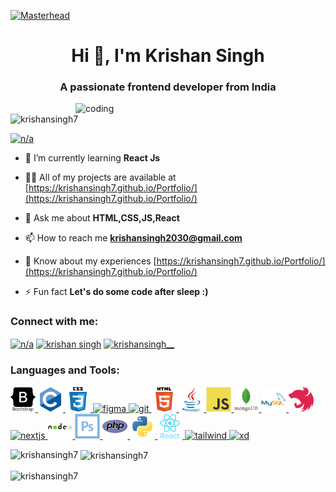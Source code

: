 [![Masterhead](https://media.istockphoto.com/id/1316673513/vector/front-and-back-end-development-responsive-web-design-concept-with-tiny-people-web.jpg?s=1024x1024&w=is&k=20&c=NoxWF3tDxfxK5cfvU5NNfAOE_hp6_3j36bPoaCY6aoA=)](https://rishavchanda.io)

<h1 align="center">Hi 👋, I'm Krishan Singh</h1>
<h3 align="center">A passionate frontend developer from India</h3>
<img src="https://i.pinimg.com/originals/f1/e7/34/f1e734f9cade86fe737a9aa404ad5677.gif" width="400px" alt="coding" align="right"/>

<p align="left"> <img src="https://komarev.com/ghpvc/?username=krishansingh7&label=Profile%20views&color=0e75b6&style=flat" alt="krishansingh7" /> </p>

<p align="left"> <a href="https://twitter.com/n/a" target="blank"><img src="https://img.shields.io/twitter/follow/n/a?logo=twitter&style=for-the-badge" alt="n/a" /></a> </p>

- 🌱 I’m currently learning **React Js**

- 👨‍💻 All of my projects are available at [https://krishansingh7.github.io/Portfolio/](https://krishansingh7.github.io/Portfolio/)

- 💬 Ask me about **HTML,CSS,JS,React**

- 📫 How to reach me **krishansingh2030@gmail.com**

- 📄 Know about my experiences [https://krishansingh7.github.io/Portfolio/](https://krishansingh7.github.io/Portfolio/)

- ⚡ Fun fact **Let's do some code after sleep :)**

<h3 align="left">Connect with me:</h3>
<p align="left">
<a href="https://twitter.com/n/a" target="blank"><img align="center" src="https://raw.githubusercontent.com/rahuldkjain/github-profile-readme-generator/master/src/images/icons/Social/twitter.svg" alt="n/a" height="30" width="40" /></a>
<a href="https://linkedin.com/in/krishan singh" target="blank"><img align="center" src="https://raw.githubusercontent.com/rahuldkjain/github-profile-readme-generator/master/src/images/icons/Social/linked-in-alt.svg" alt="krishan singh" height="30" width="40" /></a>
<a href="https://instagram.com/krishansingh__" target="blank"><img align="center" src="https://raw.githubusercontent.com/rahuldkjain/github-profile-readme-generator/master/src/images/icons/Social/instagram.svg" alt="krishansingh__" height="30" width="40" /></a>
</p>

<h3 align="left">Languages and Tools:</h3>
<p align="left"> <a href="https://getbootstrap.com" target="_blank" rel="noreferrer"> <img src="https://raw.githubusercontent.com/devicons/devicon/master/icons/bootstrap/bootstrap-plain-wordmark.svg" alt="bootstrap" width="40" height="40"/> </a> <a href="https://www.cprogramming.com/" target="_blank" rel="noreferrer"> <img src="https://raw.githubusercontent.com/devicons/devicon/master/icons/c/c-original.svg" alt="c" width="40" height="40"/> </a> <a href="https://www.w3schools.com/css/" target="_blank" rel="noreferrer"> <img src="https://raw.githubusercontent.com/devicons/devicon/master/icons/css3/css3-original-wordmark.svg" alt="css3" width="40" height="40"/> </a> <a href="https://www.figma.com/" target="_blank" rel="noreferrer"> <img src="https://www.vectorlogo.zone/logos/figma/figma-icon.svg" alt="figma" width="40" height="40"/> </a> <a href="https://git-scm.com/" target="_blank" rel="noreferrer"> <img src="https://www.vectorlogo.zone/logos/git-scm/git-scm-icon.svg" alt="git" width="40" height="40"/> </a> <a href="https://www.w3.org/html/" target="_blank" rel="noreferrer"> <img src="https://raw.githubusercontent.com/devicons/devicon/master/icons/html5/html5-original-wordmark.svg" alt="html5" width="40" height="40"/> </a> <a href="https://www.java.com" target="_blank" rel="noreferrer"> <img src="https://raw.githubusercontent.com/devicons/devicon/master/icons/java/java-original.svg" alt="java" width="40" height="40"/> </a> <a href="https://developer.mozilla.org/en-US/docs/Web/JavaScript" target="_blank" rel="noreferrer"> <img src="https://raw.githubusercontent.com/devicons/devicon/master/icons/javascript/javascript-original.svg" alt="javascript" width="40" height="40"/> </a> <a href="https://www.mongodb.com/" target="_blank" rel="noreferrer"> <img src="https://raw.githubusercontent.com/devicons/devicon/master/icons/mongodb/mongodb-original-wordmark.svg" alt="mongodb" width="40" height="40"/> </a> <a href="https://www.mysql.com/" target="_blank" rel="noreferrer"> <img src="https://raw.githubusercontent.com/devicons/devicon/master/icons/mysql/mysql-original-wordmark.svg" alt="mysql" width="40" height="40"/> </a> <a href="https://nestjs.com/" target="_blank" rel="noreferrer"> <img src="https://raw.githubusercontent.com/devicons/devicon/master/icons/nestjs/nestjs-plain.svg" alt="nestjs" width="40" height="40"/> </a> <a href="https://nextjs.org/" target="_blank" rel="noreferrer"> <img src="https://cdn.worldvectorlogo.com/logos/nextjs-2.svg" alt="nextjs" width="40" height="40"/> </a> <a href="https://nodejs.org" target="_blank" rel="noreferrer"> <img src="https://raw.githubusercontent.com/devicons/devicon/master/icons/nodejs/nodejs-original-wordmark.svg" alt="nodejs" width="40" height="40"/> </a> <a href="https://www.photoshop.com/en" target="_blank" rel="noreferrer"> <img src="https://raw.githubusercontent.com/devicons/devicon/master/icons/photoshop/photoshop-line.svg" alt="photoshop" width="40" height="40"/> </a> <a href="https://www.php.net" target="_blank" rel="noreferrer"> <img src="https://raw.githubusercontent.com/devicons/devicon/master/icons/php/php-original.svg" alt="php" width="40" height="40"/> </a> <a href="https://www.python.org" target="_blank" rel="noreferrer"> <img src="https://raw.githubusercontent.com/devicons/devicon/master/icons/python/python-original.svg" alt="python" width="40" height="40"/> </a> <a href="https://reactjs.org/" target="_blank" rel="noreferrer"> <img src="https://raw.githubusercontent.com/devicons/devicon/master/icons/react/react-original-wordmark.svg" alt="react" width="40" height="40"/> </a> <a href="https://tailwindcss.com/" target="_blank" rel="noreferrer"> <img src="https://www.vectorlogo.zone/logos/tailwindcss/tailwindcss-icon.svg" alt="tailwind" width="40" height="40"/> </a> <a href="https://www.adobe.com/products/xd.html" target="_blank" rel="noreferrer"> <img src="https://cdn.worldvectorlogo.com/logos/adobe-xd.svg" alt="xd" width="40" height="40"/> </a> </p>

<p><img align="left" src="https://github-readme-stats.vercel.app/api/top-langs?username=krishansingh7&show_icons=true&locale=en&layout=compact" alt="krishansingh7" /></p>

<p>&nbsp;<img align="center" src="https://github-readme-stats.vercel.app/api?username=krishansingh7&show_icons=true&locale=en" alt="krishansingh7" /></p>

<p><img align="center" src="https://github-readme-streak-stats.herokuapp.com/?user=krishansingh7&" alt="krishansingh7" /></p>
